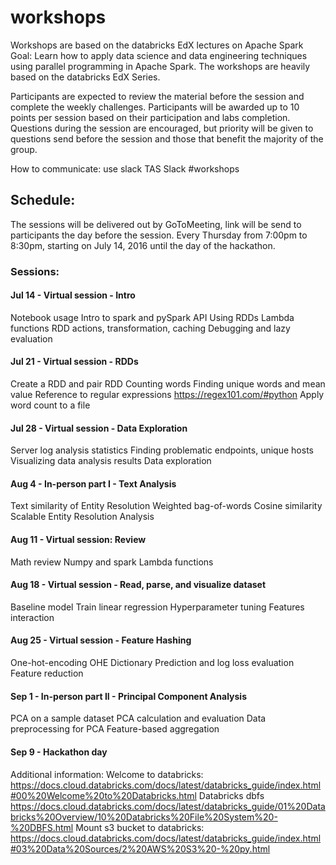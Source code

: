 # workshops

Workshops are based on the databricks EdX lectures on Apache Spark
Goal: Learn how to apply data science and data engineering techniques using parallel programming in Apache Spark. The workshops are heavily based on the databricks EdX Series.

Participants are expected to review the material before the session and complete the weekly challenges. Participants will be awarded up to 10 points per session based on their participation and labs completion. Questions during the session are encouraged, but priority will be given to questions send before the session and those that benefit the majority of the group.

How to communicate: use slack TAS Slack #workshops


## Schedule:

The sessions will be delivered out by GoToMeeting, link will be send to participants the day before the session. Every Thursday from 7:00pm to 8:30pm, starting on July 14, 2016 until the day of the hackathon.

### Sessions:

#### Jul 14 - Virtual session - Intro
Notebook usage
Intro to spark and pySpark API
Using RDDs
Lambda functions
RDD actions, transformation, caching
Debugging and lazy evaluation

#### Jul 21 - Virtual session - RDDs
Create a RDD and pair RDD
Counting words
Finding unique words and mean value
Reference to regular expressions https://regex101.com/#python
Apply word count to a file

#### Jul 28 - Virtual session  - Data Exploration
Server log analysis statistics
Finding problematic endpoints, unique hosts
Visualizing data analysis results
Data exploration

#### Aug  4 - In-person part I - Text Analysis
Text similarity of Entity Resolution
Weighted bag-of-words
Cosine similarity
Scalable Entity Resolution
Analysis

#### Aug 11 - Virtual session: Review
Math review
Numpy and spark
Lambda functions

#### Aug 18 - Virtual session  - Read, parse, and visualize dataset
Baseline model
Train linear regression
Hyperparameter tuning
Features interaction

#### Aug 25 - Virtual session - Feature Hashing
One-hot-encoding
OHE Dictionary
Prediction and log loss evaluation
Feature reduction

#### Sep  1 - In-person part II - Principal Component Analysis 
PCA on a sample dataset
PCA calculation and evaluation
Data preprocessing for PCA
Feature-based aggregation

#### Sep  9 - Hackathon day

Additional information:
Welcome to databricks:
https://docs.cloud.databricks.com/docs/latest/databricks_guide/index.html#00%20Welcome%20to%20Databricks.html
Databricks dbfs
https://docs.cloud.databricks.com/docs/latest/databricks_guide/01%20Databricks%20Overview/10%20Databricks%20File%20System%20-%20DBFS.html
Mount s3 bucket to databricks:
https://docs.cloud.databricks.com/docs/latest/databricks_guide/index.html#03%20Data%20Sources/2%20AWS%20S3%20-%20py.html
